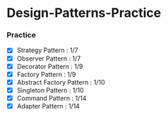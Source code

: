 # Design-Patterns-Practice

### Practice

- [x] Strategy Pattern : 1/7
- [x] Observer Pattern : 1/7
- [x] Decorator Pattern : 1/9
- [x] Factory Pattern : 1/9
- [x] Abstract Factory Pattern : 1/10
- [x] Singleton Pattern : 1/10
- [x] Command Pattern : 1/14
- [x] Adapter Pattern : 1/14 